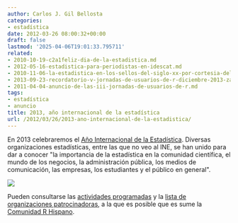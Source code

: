 ```yaml
---
author: Carlos J. Gil Bellosta
categories:
- estadística
date: 2012-03-26 08:00:32+00:00
draft: false
lastmod: '2025-04-06T19:01:33.795711'
related:
- 2010-10-19-c2a1feliz-dia-de-la-estadistica.md
- 2012-05-16-estadistica-para-periodistas-en-idescat.md
- 2010-11-06-la-estadistica-en-los-sellos-del-siglo-xx-por-cortesia-del-ine.md
- 2013-09-23-recordatorio-v-jornadas-de-usuarios-de-r-diciembre-2013-zaragoza.md
- 2011-04-04-anuncio-de-las-iii-jornadas-de-usuarios-de-r.md
tags:
- estadística
- anuncio
title: 2013, año internacional de la estadística
url: /2012/03/26/2013-ano-internacional-de-la-estadistica/
---
```


En 2013 celebraremos el [Año Internacional de la Estadística](http://www.statistics2013.org/). Diversas organizaciones estadísticas, entre las que no veo al INE, se han unido para dar a conocer "la importancia de la estadística en la comunidad científica, el mundo de los negocios, la administración pública, los medios de comunicación, las empresas, los estudiantes y el público en general".

[![](/wp-uploads/2012/03/IYSTAT-Logo.png#center)
](/wp-uploads/2012/03/IYSTAT-Logo.png#center)

Pueden consultarse las [actividades programadas](http://www.statistics2013.org/activities.cfm)  y la [lista de organizaciones patrocinadoras](http://www.statistics2013.org/participants.cfm), a la que es posible que es sume la [Comunidad R Hispano](http://www.r-es.org).